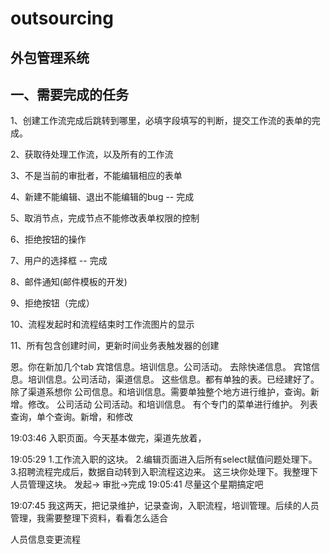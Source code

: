 outsourcing
===========

外包管理系统
-----------

一、需要完成的任务
---------------
1、创建工作流完成后跳转到哪里，必填字段填写的判断，提交工作流的表单的完成。

2、获取待处理工作流，以及所有的工作流

3、不是当前的审批者，不能编辑相应的表单

4、新建不能编辑、退出不能编辑的bug -- 完成

5、取消节点，完成节点不能修改表单权限的控制  

6、拒绝按钮的操作

7、用户的选择框 -- 完成

8、邮件通知(邮件模板的开发)

9、拒绝按钮（完成）

10、流程发起时和流程结束时工作流图片的显示

11、所有包含创建时间，更新时间业务表触发器的创建


恩。你在新加几个tab
宾馆信息。培训信息。公司活动。
去除快递信息。
宾馆信息。培训信息。公司活动，渠道信息。
这些信息。都有单独的表。已经建好了。除了渠道系想你
公司信息。和培训信息。需要单独整个地方进行维护，查询。新增。修改。
公司活动
公司活动。和培训信息。  有个专门的菜单进行维护。
列表查询，单个查询。新增，和修改

19:03:46
入职页面。今天基本做完，渠道先放着，

19:05:29
1.工作流入职的这块。
2.编辑页面进入后所有select赋值问题处理下。
3.招聘流程完成后，数据自动转到入职流程这边来。
这三块你处理下。我整理下人员管理这块。
发起-> 审批->完成
19:05:41
尽量这个星期搞定吧

19:07:45
我这两天，把记录维护，记录查询，入职流程，培训管理。后续的人员管理，我需要整理下资料，看看怎么适合


人员信息变更流程